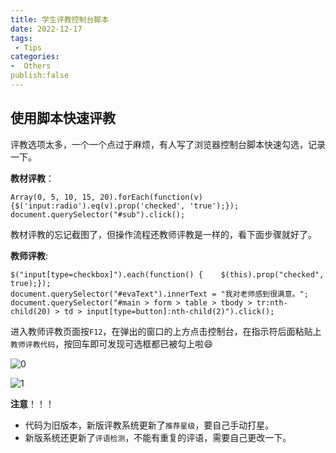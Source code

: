 ```yaml
---
title: 学生评教控制台脚本
date: 2022-12-17
tags:
 - Tips
categories:
-  Others
publish:false
---
```


## 使用脚本快速评教

评教选项太多，一个一个点过于麻烦，有人写了浏览器控制台脚本快速勾选，记录一下。

**教材评教**：

```console
Array(0, 5, 10, 15, 20).forEach(function(v) {$('input:radio').eq(v).prop('checked', 'true');});
document.querySelector("#sub").click();
```

教材评教的忘记截图了，但操作流程还教师评教是一样的，看下面步骤就好了。

**教师评教**:

```console
$("input[type=checkbox]").each(function() {    $(this).prop("checked", true);});
document.querySelector("#evaText").innerText = "我对老师感到很满意。";
document.querySelector("#main > form > table > tbody > tr:nth-child(20) > td > input[type=button]:nth-child(2)").click();
```

进入教师评教页面按`F12`，在弹出的窗口的上方点击控制台，在指示符后面粘贴上`教师评教代码`，按回车即可发现可选框都已被勾上啦😄

![0](https://imagebed.krins.cloud/api/image/860086ZH.png)

![1](https://imagebed.krins.cloud/api/image/XPPXRT2H.png)



**注意**！！！

- 代码为旧版本，新版评教系统更新了`推荐星级`，要自己手动打星。
- 新版系统还更新了`评语检测`，不能有重复的评语，需要自己更改一下。
